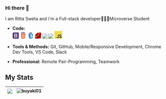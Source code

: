 ### Hi there 👋

I am Ritta Sweta and i'm  a Full-stack developer👩🏻‍💻Microverse Student

- **Code:**  
<code><img height="20" src="https://raw.githubusercontent.com/github/explore/80688e429a7d4ef2fca1e82350fe8e3517d3494d/topics/bootstrap/bootstrap.png"></code>
<code><img height="20" src="https://raw.githubusercontent.com/github/explore/80688e429a7d4ef2fca1e82350fe8e3517d3494d/topics/html/html.png"></code>
<code><img height="20" src="https://raw.githubusercontent.com/github/explore/80688e429a7d4ef2fca1e82350fe8e3517d3494d/topics/css/css.png"></code>
<code><img height="20" src="https://raw.githubusercontent.com/github/explore/80688e429a7d4ef2fca1e82350fe8e3517d3494d/topics/ruby/ruby.png"></code>
<code><img height="20" src="https://www.pngfind.com/pngs/m/74-744138_mysql-logo-png-mysql-transparent-png.png"></code>
<code><img height="20" src="https://cdn3.iconfinder.com/data/icons/popular-services-brands-vol-2/512/ruby-on-rails-512.png"></code>
<code><img height="25" src="https://github.com/voodootikigod/logo.js/blob/master/js.png"></code>

- **Tools & Methods:** Git, GitHub, Mobile/Responsive Development, Chrome Dev Tools, VS Code, Slack	
- **Professional:** Remote Pair-Programming, Teamwork

## My Stats

<img align="center" src="https://github-readme-stats.vercel.app/api/top-langs/?username=buyaki01" /> | <img src="https://github-readme-stats.vercel.app/api?username=buyaki01&show_icons=true" alt="buyaki01" /> |
| ------------------------------------------------------------------------------------------------------ | -------------------------------------------------------------------------------------------------------------
